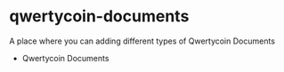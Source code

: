 # qwertycoin-documents
A place where you can adding different types of Qwertycoin Documents

- Qwertycoin Documents
